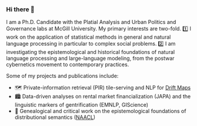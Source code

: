 ### Hi there 👋

I am a Ph.D. Candidate with the Platial Analysis and Urban Politics and Governance labs at McGill University. My primary interests are two-fold. 1️⃣ I work on the application of statistical methods in general and natural language processing in particular to complex social problems. 2️⃣ I am investigating the epistemological and historical foundations of natural language processing and large-language modeling, from the postwar cybernetics movement to contemporary practices. 

Some of my projects and publications include:

- 🗺️ Private-information retrieval (PIR) tile-serving and NLP for [Drift Maps](https://driftmaps.net/)
- 🏙️ Data-driven analyses on rental market financialization (JAPA) and the linguistic markers of gentrification (EMNLP, GIScience)
- 📖 Genealogical and critical work on the epistemological foundations of distributional semantics ([NAACL](https://aclanthology.org/2022.naacl-main.327/))

<!--
**maybemkl/maybemkl** is a ✨ _special_ ✨ repository because its `README.md` (this file) appears on your GitHub profile.

Here are some ideas to get you started:

- 🔭 I’m currently working on ...
- 🌱 I’m currently learning ...
- 👯 I’m looking to collaborate on ...
- 🤔 I’m looking for help with ...
- 💬 Ask me about ...
- 📫 How to reach me: ...
- 😄 Pronouns: ...
- ⚡ Fun fact: ...
-->
